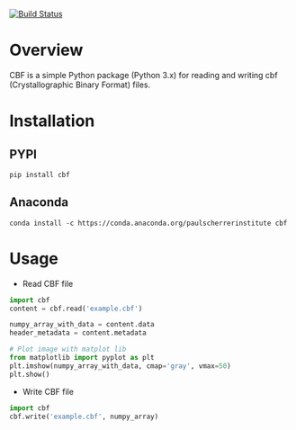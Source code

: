 [![Build Status](https://travis-ci.org/paulscherrerinstitute/cbf.svg?branch=master)](https://travis-ci.org/paulscherrerinstitute/cbf)

# Overview
CBF is a simple Python package (Python 3.x) for reading and writing cbf (Crystallographic Binary Format) files.

# Installation

## PYPI

```
pip install cbf
```

## Anaconda

```
conda install -c https://conda.anaconda.org/paulscherrerinstitute cbf
```

# Usage

* Read CBF file

```python
import cbf
content = cbf.read('example.cbf')

numpy_array_with_data = content.data
header_metadata = content.metadata

# Plot image with matplot lib
from matplotlib import pyplot as plt
plt.imshow(numpy_array_with_data, cmap='gray', vmax=50)
plt.show()
```

* Write CBF file

```python
import cbf
cbf.write('example.cbf', numpy_array)
```
